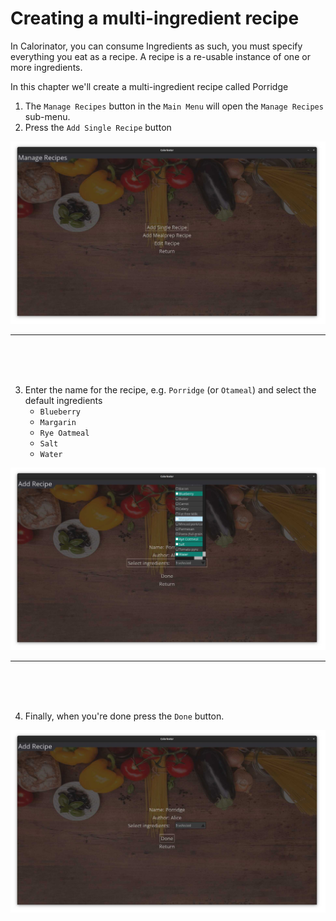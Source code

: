 # Creating a multi-ingredient recipe

In Calorinator, you can consume Ingredients as such, you must specify everything you eat as a recipe.
A recipe is a re-usable instance of one or more ingredients.

In this chapter we'll create a multi-ingredient recipe called Porridge

1. The `Manage Recipes` button in the `Main Menu` will open the `Manage Recipes` sub-menu.
2. Press the `Add Single Recipe` button

![](https://raw.githubusercontent.com/MarkusOttela/ot-harjoitustyo/master/Documentation/Manual/Screenshots/4_multi_ingredient_recipe/0.jpg)

---
<br><br><br>


3. Enter the name for the recipe, e.g. `Porridge` (or `Otameal`) and select the default ingredients
   * `Blueberry` 
   * `Margarin` 
   * `Rye Oatmeal` 
   * `Salt` 
   * `Water` 

![](https://raw.githubusercontent.com/MarkusOttela/ot-harjoitustyo/master/Documentation/Manual/Screenshots/4_multi_ingredient_recipe/2.jpg)

---
<br><br><br>

4. Finally, when you're done press the `Done` button.

![](https://raw.githubusercontent.com/MarkusOttela/ot-harjoitustyo/master/Documentation/Manual/Screenshots/4_multi_ingredient_recipe/3.jpg)
